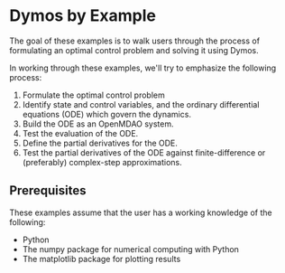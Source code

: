 # Dymos by Example

The goal of these examples is to walk users through the process of formulating an optimal control problem and solving it using Dymos.

In working through these examples, we'll try to emphasize the following process:

1.  Formulate the optimal control problem
2.  Identify state and control variables, and the ordinary differential equations (ODE) which govern the dynamics.
3.  Build the ODE as an OpenMDAO system.
4.  Test the evaluation of the ODE.
5.  Define the partial derivatives for the ODE.
6.  Test the partial derivatives of the ODE against finite-difference or (preferably) complex-step approximations.


## Prerequisites

These examples assume that the user has a working knowledge of the following:

-   Python
-   The numpy package for numerical computing with Python
-   The matplotlib package for plotting results
